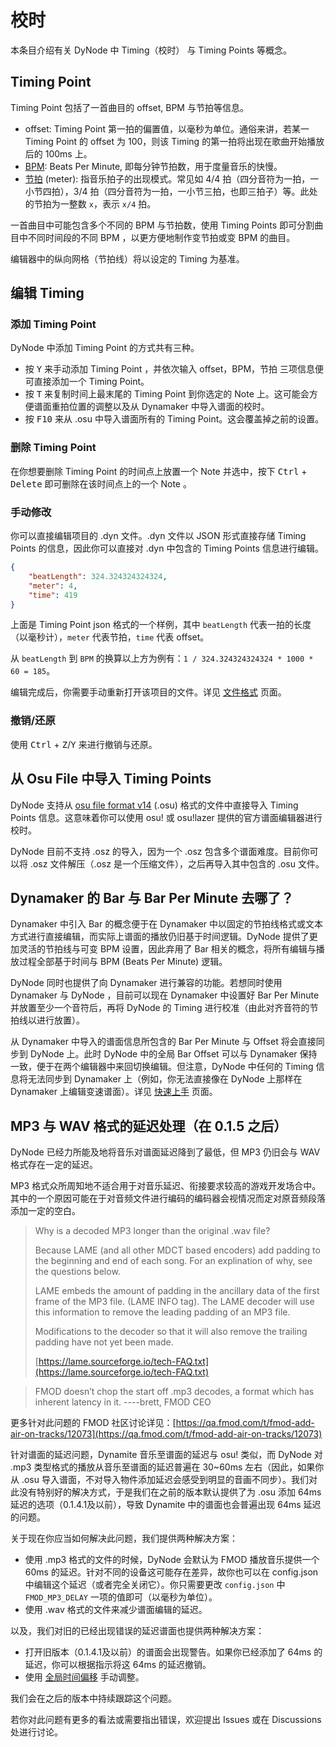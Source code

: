 # 校时

本条目介绍有关 DyNode 中 Timing（校时） 与 Timing Points 等概念。

## Timing Point

Timing Point 包括了一首曲目的 offset, BPM 与节拍等信息。

* offset: Timing Point 第一拍的偏置值，以毫秒为单位。通俗来讲，若某一 Timing Point 的 offset 为 100，则该 Timing 的第一拍将出现在歌曲开始播放后的 100ms 上。
* [BPM](https://zh.wikipedia.org/zh-hans/%E9%80%9F%E5%BA%A6_(%E9%9F%B3%E6%A8%82)#%E9%87%8F%E5%BA%A6%E9%9F%B3%E6%A8%82%E9%80%9F%E5%BA%A6): Beats Per Minute, 即每分钟节拍数，用于度量音乐的快慢。
* [节拍](https://zh.wikipedia.org/zh-hans/%E8%8A%82%E6%8B%8D) (meter): 指音乐拍子的出现模式。常见如 4/4 拍（四分音符为一拍，一小节四拍），3/4 拍（四分音符为一拍，一小节三拍，也即三拍子）等。此处的节拍为一整数 `x`，表示 `x/4` 拍。

一首曲目中可能包含多个不同的 BPM 与节拍数，使用 Timing Points 即可分割曲目中不同时间段的不同 BPM ，以更方便地制作变节拍或变 BPM 的曲目。

编辑器中的纵向网格（节拍线）将以设定的 Timing 为基准。

## 编辑 Timing

### 添加 Timing Point

DyNode 中添加 Timing Point 的方式共有三种。

* 按 <kbd>Y</kbd> 来手动添加 Timing Point ，并依次输入 offset，BPM，节拍 三项信息便可直接添加一个 Timing Point。
* 按 <kbd>T</kbd> 来复制时间上最末尾的 Timing Point 到你选定的 Note 上。这可能会方便谱面重拍位置的调整以及从 Dynamaker 中导入谱面的校时。
* 按 <kbd>F10</kbd> 来从 .osu 中导入谱面所有的 Timing Point。这会覆盖掉之前的设置。

### 删除 Timing Point

在你想要删除 Timing Point 的时间点上放置一个 Note 并选中，按下 <kbd>Ctrl</kbd> + <kbd>Delete</kbd> 即可删除在该时间点上的一个 Note 。

### 手动修改

你可以直接编辑项目的 .dyn 文件。.dyn 文件以 JSON 形式直接存储 Timing Points 的信息，因此你可以直接对 .dyn 中包含的 Timing Points 信息进行编辑。

```json
{
    "beatLength": 324.324324324324,
    "meter": 4,
    "time": 419
}
```

上面是 Timing Point json 格式的一个样例，其中 `beatLength` 代表一拍的长度（以毫秒计），`meter` 代表节拍，`time` 代表 offset。

从 `beatLength` 到 `BPM` 的换算以上方为例有：`1 / 324.324324324324 * 1000 * 60 = 185`。

编辑完成后，你需要手动重新打开该项目的文件。详见 [文件格式](https://github.com/NagaseIori/DyNode/wiki/%E6%96%87%E4%BB%B6%E6%A0%BC%E5%BC%8F-File-Formats#dyn) 页面。

### 撤销/还原

使用 <kbd>Ctrl</kbd> + <kbd>Z</kbd>/<kbd>Y</kbd> 来进行撤销与还原。

## 从 Osu File 中导入 Timing Points

DyNode 支持从 [osu file format v14](https://osu.ppy.sh/wiki/zh/Client/File_formats/Osu_%28file_format%29) (.osu) 格式的文件中直接导入 Timing Points 信息。这意味着你可以使用 osu! 或 osu!lazer 提供的官方谱面编辑器进行校时。

DyNode 目前不支持 .osz 的导入，因为一个 .osz 包含多个谱面难度。目前你可以将 .osz 文件解压（.osz 是一个压缩文件），之后再导入其中包含的 .osu 文件。

## Dynamaker 的 Bar 与 Bar Per Minute 去哪了？

Dynamaker 中引入 Bar 的概念便于在 Dynamaker 中以固定的节拍线格式或文本方式进行直接编辑，而实际上谱面的播放仍旧基于时间逻辑。DyNode 提供了更加灵活的节拍线与可变 BPM 设置，因此弃用了 Bar 相关的概念，将所有编辑与播放过程全部基于时间与 BPM (Beats Per Minute) 逻辑。

DyNode 同时也提供了向 Dynamaker 进行兼容的功能。若想同时使用 Dynamaker 与 DyNode ，目前可以现在 Dynamaker 中设置好 Bar Per Minute 并放置至少一个音符后，再将 DyNode 的 Timing 进行校准（由此对齐音符的节拍线以进行放置）。

从 Dynamaker 中导入的谱面信息所包含的 Bar Per Minute 与 Offset 将会直接同步到 DyNode 上。此时 DyNode 中的全局 Bar Offset 可以与 Dynamaker 保持一致，便于在两个编辑器中来回切换编辑。但注意，DyNode 中任何的 Timing 信息将无法同步到 Dynamaker 上（例如，你无法直接像在 DyNode 上那样在 Dynamaker 上编辑变速谱面）。详见 [快速上手](/guide/getting-started.md) 页面。

## MP3 与 WAV 格式的延迟处理（在 0.1.5 之后）

DyNode 已经力所能及地将音乐对谱面延迟降到了最低，但 MP3 仍旧会与 WAV 格式存在一定的延迟。

MP3 格式众所周知地不适合用于对音乐延迟、衔接要求较高的游戏开发场合中。其中的一个原因可能在于对音频文件进行编码的编码器会视情况而定对原音频段落添加一定的空白。

> Why is a decoded MP3 longer than the original .wav file?
>
> Because LAME (and all other MDCT based encoders) add padding to the beginning and end of each song.  For an explination of why, see the questions below.
>
> LAME embeds the amount of padding in the ancillary data of the first frame of the MP3 file. (LAME INFO tag). The LAME decoder will use this information to remove the leading padding of an MP3 file.  
>
> Modifications to the decoder so that it will also remove the trailing padding have not yet been made. 
>
> [https://lame.sourceforge.io/tech-FAQ.txt](https://lame.sourceforge.io/tech-FAQ.txt)

> FMOD doesn’t chop the start off .mp3 decodes, a format which has inherent latency in it.
> ----brett, FMOD CEO

更多针对此问题的 FMOD 社区讨论详见：[https://qa.fmod.com/t/fmod-add-air-on-tracks/12073](https://qa.fmod.com/t/fmod-add-air-on-tracks/12073)

针对谱面的延迟问题，Dynamite 音乐至谱面的延迟与 osu! 类似，而 DyNode 对 .mp3 类型格式的播放从音乐至谱面的延迟普遍在 30~60ms 左右（因此，如果你从 .osu 导入谱面，不对导入物件添加延迟会感受到明显的音画不同步）。我们对此没有特别好的解决方式，于是我们在之前的版本默认提供了为 .osu 添加 64ms 延迟的选项（0.1.4.1及以前），导致 Dynamite 中的谱面也会普遍出现 64ms 延迟的问题。

关于现在你应当如何解决此问题，我们提供两种解决方案：

* 使用 .mp3 格式的文件的时候，DyNode 会默认为 FMOD 播放音乐提供一个 60ms 的延迟。针对不同的设备这可能存在差异，故你也可以在 config.json 中编辑这个延迟（或者完全关闭它）。你只需要更改 `config.json` 中 `FMOD_MP3_DELAY` 一项的值即可（以毫秒为单位）。
* 使用 .wav 格式的文件来减少谱面编辑的延迟。

以及，我们对旧的已经出现错误的延迟谱面也提供两种解决方案：

* 打开旧版本（0.1.4.1及以前）的谱面会出现警告。如果你已经添加了 64ms 的延迟，你可以根据指示将这 64ms 的延迟撤销。
* 使用 [全局时间偏移](/guide/edit#全局时间偏移) 手动调整。

我们会在之后的版本中持续跟踪这个问题。

若你对此问题有更多的看法或需要指出错误，欢迎提出 Issues 或在 Discussions 处进行讨论。